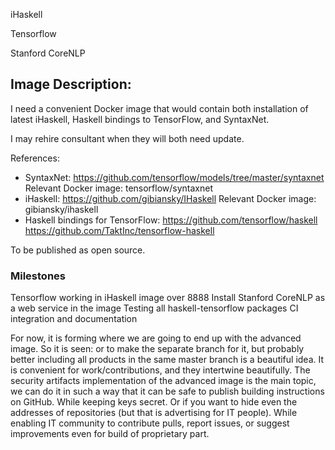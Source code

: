 iHaskell

Tensorflow

Stanford CoreNLP

## Image Description:

I need a convenient Docker image that would contain both installation of latest iHaskell, Haskell bindings to TensorFlow, and SyntaxNet.

I may rehire consultant when they will both need update.

References:
* SyntaxNet:
https://github.com/tensorflow/models/tree/master/syntaxnet
Relevant Docker image: tensorflow/syntaxnet
* iHaskell:
https://github.com/gibiansky/IHaskell
Relevant Docker image: gibiansky/ihaskell
* Haskell bindings for TensorFlow:
https://github.com/tensorflow/haskell
https://github.com/TaktInc/tensorflow-haskell

To be published as open source.

### Milestones
Tensorflow working in iHaskell image over 8888
Install Stanford CoreNLP as a web service in the image
Testing all haskell-tensorflow packages
CI integration and documentation



For now, it is forming where we are going to end up with the advanced image. So it is seen: or to make the separate branch for it, but probably better including all products in the same master branch is a beautiful idea. It is convenient for work/contributions, and they intertwine beautifully. The security artifacts implementation of the advanced image is the main topic, we can do it in such a way that it can be safe to publish building instructions on GitHub. While keeping keys secret. Or if you want to hide even the addresses of repositories (but that is advertising for IT people). While enabling IT community to contribute pulls, report issues, or suggest improvements even for build of proprietary part.
